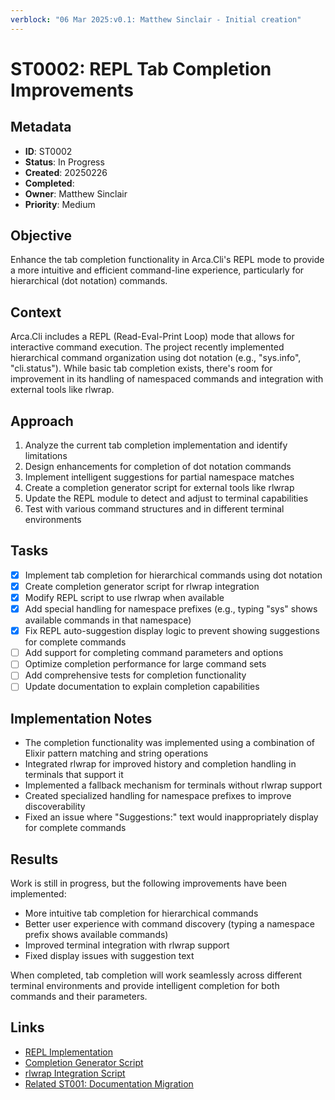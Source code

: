 ```yaml
---
verblock: "06 Mar 2025:v0.1: Matthew Sinclair - Initial creation"
---
```

# ST0002: REPL Tab Completion Improvements

## Metadata

- **ID**: ST0002
- **Status**: In Progress
- **Created**: 20250226
- **Completed**: 
- **Owner**: Matthew Sinclair
- **Priority**: Medium

## Objective

Enhance the tab completion functionality in Arca.Cli's REPL mode to provide a more intuitive and efficient command-line experience, particularly for hierarchical (dot notation) commands.

## Context

Arca.Cli includes a REPL (Read-Eval-Print Loop) mode that allows for interactive command execution. The project recently implemented hierarchical command organization using dot notation (e.g., "sys.info", "cli.status"). While basic tab completion exists, there's room for improvement in its handling of namespaced commands and integration with external tools like rlwrap.

## Approach

1. Analyze the current tab completion implementation and identify limitations
2. Design enhancements for completion of dot notation commands
3. Implement intelligent suggestions for partial namespace matches
4. Create a completion generator script for external tools like rlwrap
5. Update the REPL module to detect and adjust to terminal capabilities
6. Test with various command structures and in different terminal environments

## Tasks

- [x] Implement tab completion for hierarchical commands using dot notation
- [x] Create completion generator script for rlwrap integration
- [x] Modify REPL script to use rlwrap when available
- [x] Add special handling for namespace prefixes (e.g., typing "sys" shows available commands in that namespace)
- [x] Fix REPL auto-suggestion display logic to prevent showing suggestions for complete commands
- [ ] Add support for completing command parameters and options
- [ ] Optimize completion performance for large command sets
- [ ] Add comprehensive tests for completion functionality
- [ ] Update documentation to explain completion capabilities

## Implementation Notes

- The completion functionality was implemented using a combination of Elixir pattern matching and string operations
- Integrated rlwrap for improved history and completion handling in terminals that support it
- Implemented a fallback mechanism for terminals without rlwrap support
- Created specialized handling for namespace prefixes to improve discoverability
- Fixed an issue where "Suggestions:" text would inappropriately display for complete commands

## Results

Work is still in progress, but the following improvements have been implemented:

- More intuitive tab completion for hierarchical commands
- Better user experience with command discovery (typing a namespace prefix shows available commands)
- Improved terminal integration with rlwrap support
- Fixed display issues with suggestion text

When completed, tab completion will work seamlessly across different terminal environments and provide intelligent completion for both commands and their parameters.

## Links

- [REPL Implementation](/lib/arca_cli/repl/repl.ex)
- [Completion Generator Script](/scripts/update_completions)
- [rlwrap Integration Script](/scripts/repl)
- [Related ST001: Documentation Migration](/stp/prj/st/ST0001.md)
